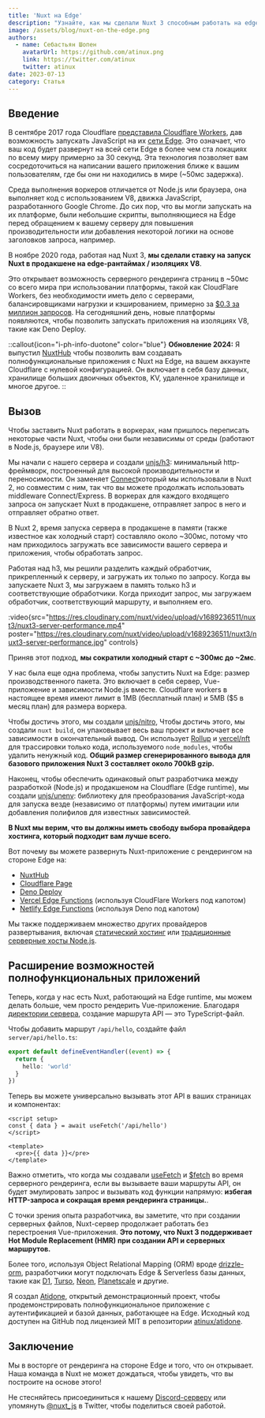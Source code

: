 ```yaml
---
title: 'Nuxt на Edge'
description: "Узнайте, как мы сделали Nuxt 3 способным работать на edge-рантаймах для серверного рендеринга ближе к вашим пользователям."
image: /assets/blog/nuxt-on-the-edge.png
authors:
  - name: Себастьян Шопен
    avatarUrl: https://github.com/atinux.png
    link: https://twitter.com/atinux
    twitter: atinux
date: 2023-07-13
category: Статья
---
```


## Введение

В сентябре 2017 года Cloudflare [представила Cloudflare Workers](https://blog.cloudflare.com/introducing-cloudflare-workers/), дав возможность запускать JavaScript на их [сети Edge](https://www.cloudflare.com/network/). Это означает, что ваш код будет развернут на всей сети Edge в более чем ста локациях по всему миру примерно за 30 секунд. Эта технология позволяет вам сосредоточиться на написании вашего приложения ближе к вашим пользователям, где бы они ни находились в мире (~50мс задержка).

Среда выполнения воркеров отличается от Node.js или браузера, она выполняет код с использованием V8, движка JavaScript, разработанного Google Chrome. До сих пор, что вы могли запускать на их платформе, были небольшие скрипты, выполняющиеся на Edge перед обращением к вашему серверу для повышения производительности или добавления некоторой логики на основе заголовков запроса, например.

В ноябре 2020 года, работая над Nuxt 3, **мы сделали ставку на запуск Nuxt в продакшене на edge-рантаймах / изоляциях V8**.

Это открывает возможность серверного рендеринга страниц в ~50мс со всего мира при использовании платформы, такой как CloudFlare Workers, без необходимости иметь дело с серверами, балансировщиками нагрузки и кэшированием, примерно за [$0.3 за миллион запросов](https://developers.cloudflare.com/workers/platform/pricing/). На сегодняшний день, новые платформы появляются, чтобы позволить запускать приложения на изоляциях V8, такие как Deno Deploy.

::callout{icon="i-ph-info-duotone" color="blue"}
**Обновление 2024:** Я выпустил [NuxtHub](https://hub.nuxt.com) чтобы позволить вам создавать полнофункциональные приложения с Nuxt на Edge, на вашем аккаунте Cloudflare с нулевой конфигурацией. Он включает в себя базу данных, хранилище больших двоичных объектов, KV, удаленное хранилище и многое другое.
::

## Вызов

Чтобы заставить Nuxt работать в воркерах, нам пришлось переписать некоторые части Nuxt, чтобы они были независимы от среды (работают в Node.js, браузере или V8).

Мы начали с нашего сервера и создали [unjs/h3](http://github.com/unjs/h3): минимальный http-фреймворк, построенный для высокой производительности и переносимости. Он заменяет [Connect](https://github.com/senchalabs/connect)который мы использовали в Nuxt 2, но совместим с ним, так что вы можете продолжать использовать middleware Connect/Express. В воркерах для каждого входящего запроса он запускает Nuxt в продакшене, отправляет запрос в него и отправляет обратно ответ.

В Nuxt 2, время запуска сервера в продакшене в памяти (также известное как холодный старт) составляло около ~300мс, потому что нам приходилось загружать все зависимости вашего сервера и приложения, чтобы обработать запрос.

Работая над h3, мы решили разделить каждый обработчик, прикрепленный к серверу, и загружать их только по запросу. Когда вы запускаете Nuxt 3, мы загружаем в память только h3 и соответствующие обработчики. Когда приходит запрос, мы загружаем обработчик, соответствующий маршруту, и выполняем его.

:video{src="https://res.cloudinary.com/nuxt/video/upload/v1689236511/nuxt3/nuxt3-server-performance.mp4" poster="https://res.cloudinary.com/nuxt/video/upload/v1689236511/nuxt3/nuxt3-server-performance.jpg" controls}

Приняв этот подход, **мы сократили холодный старт с ~300мс до ~2мс**.

У нас была еще одна проблема, чтобы запустить Nuxt на Edge: размер производственного пакета. Это включает в себя сервер, Vue-приложение и зависимости Node.js вместе. Cloudflare workers в настоящее время имеют лимит в 1MB (бесплатный план) и 5MB ($5 в месяц план) для размера воркера.

Чтобы достичь этого, мы создали [unjs/nitro](https://nitro.unjs.io/), Чтобы достичь этого, мы создали `nuxt build`, он упаковывает весь ваш проект и включает все зависимости в окончательный вывод. Он использует [Rollup](https://rollupjs.org/) и [vercel/nft](https://github.com/vercel/nft) для трассировки только кода, используемого `node_modules`, чтобы удалить ненужный код. **Общий размер сгенерированного вывода для базового приложения Nuxt 3 составляет около 700kB gzip.**

Наконец, чтобы обеспечить одинаковый опыт разработчика между разработкой (Node.js) и продакшеном на Cloudflare (Edge runtime), мы создали [unjs/unenv](https://github.com/unjs/unenv): библиотеку для преобразования JavaScript-кода для запуска везде (независимо от платформы) путем имитации или добавления полифилов для известных зависимостей.

**В Nuxt мы верим, что вы должны иметь свободу выбора провайдера хостинга, который подходит вам лучше всего.**

Вот почему вы можете развернуть Nuxt-приложение с рендерингом на стороне Edge на:

- [NuxtHub](https://hub.nuxt.com)
- [Cloudflare Page](https://nitro.unjs.io/deploy/providers/cloudflare#cloudflare-pages)
- [Deno Deploy](https://nitro.unjs.io/deploy/providers/deno-deploy)
- [Vercel Edge Functions](https://nitro.unjs.io/deploy/providers/vercel#vercel-edge-functions) (используя CloudFlare Workers под капотом)
- [Netlify Edge Functions](https://nitro.unjs.io/deploy/providers/netlify#netlify-edge-functions) (используя Deno под капотом)

Мы также поддерживаем множество других провайдеров развертывания, включая [статический хостинг](/docs/getting-started/deployment#static-hosting) или [традиционные серверные хосты Node.js](/docs/getting-started/deployment#nodejs-server).

## Расширение возможностей полнофункциональных приложений

Теперь, когда у нас есть Nuxt, работающий на Edge runtime, мы можем делать больше, чем просто рендерить Vue-приложение. Благодаря [директории сервера](/docs/guide/directory-structure/server), создание маршрута API — это TypeScript-файл.

Чтобы добавить маршрут `/api/hello`, создайте файл `server/api/hello.ts`:

```ts [server/api/hello.ts]
export default defineEventHandler((event) => {
  return {
    hello: 'world'
  }
})
```

Теперь вы можете универсально вызывать этот API в ваших страницах и компонентах:

```vue [pages/index.vue]
<script setup>
const { data } = await useFetch('/api/hello')
</script>

<template>
  <pre>{{ data }}</pre>
</template>
```

Важно отметить, что когда мы создавали [useFetch](/docs/api/composables/use-fetch) и [$fetch](/docs/api/utils/dollarfetch) во время серверного рендеринга, если вы вызываете ваши маршруты API, он будет эмулировать запрос и вызывать код функции напрямую: **избегая HTTP-запроса и сокращая время рендеринга страницы.**.

С точки зрения опыта разработчика, вы заметите, что при создании серверных файлов, Nuxt-сервер продолжает работать без перестроения Vue-приложения. **Это потому, что Nuxt 3 поддерживает Hot Module Replacement (HMR) при создании API и серверных маршрутов.**

Более того, используя Object Relational Mapping (ORM) вроде [drizzle-orm](https://orm.drizzle.team/), разработчики могут подключать Edge & Serverless базы данных, такие как [D1](https://developers.cloudflare.com/d1/), [Turso](https://turso.tech/), [Neon](https://neon.tech), [Planetscale](https://planetscale.com/) и другие.

Я создал [Atidone](https://todos.nuxt.dev/), открытый демонстрационный проект, чтобы продемонстрировать полнофункциональное приложение с аутентификацией и базой данных, работающее на Edge. Исходный код доступен на GitHub под лицензией MIT в репозитории [atinux/atidone](https://github.com/atinux/atidone).

## Заключение

Мы в восторге от рендеринга на стороне Edge и того, что он открывает. Наша команда в Nuxt не может дождаться, чтобы увидеть, что вы построите на основе этого!

Не стесняйтесь присоединиться к нашему [Discord-серверу](https://discord.com/invite/nuxt) или упомянуть [@nuxt_js](https://twitter.com/nuxt_js) в Twitter, чтобы поделиться своей работой.
